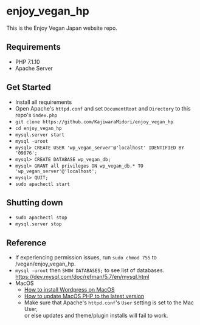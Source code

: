 # enjoy_vegan_hp
This is the Enjoy Vegan Japan website repo.

## Requirements
- PHP 7.1.10
- Apache Server

## Get Started
- Install all requirements
- Open Apache's `httpd.conf` and 
  set `DocumentRoot` and `Directory` to this repo's `index.php`
- `git clone https://github.com/KajiwaraMidori/enjoy_vegan_hp`
- `cd enjoy_vegan_hp`
- `mysql.server start`
- `mysql -uroot`
- `mysql> CREATE USER 'wp_vegan_server'@'localhost' IDENTIFIED BY '09876';`
- `mysql> CREATE DATABASE wp_vegan_db;`
- `mysql> GRANT all privileges ON wp_vegan_db.* TO 'wp_vegan_server'@'localhost';`
- `mysql> QUIT;`
- `sudo apachectl start`

## Shutting down
- `sudo apachectl stop`
- `mysql.server stop`

## Reference
- If experiencing permission issues, run `sudo chmod 755` to /vegan/enjoy_vegan_hp.
- `mysql -uroot` then `SHOW DATABASES;` to see list of databases.  
  https://dev.mysql.com/doc/refman/5.7/en/mysql.html
- MacOS
  - [How to install Wordpress on MacOS](https://qiita.com/purio/items/416a6762583c087ece61)    
  - [How to update MacOS PHP to the latest version](https://php-osx.liip.ch/)
  - Make sure that Apache's `httpd.conf`'s `User` setting is set to the Mac User,  
    or else updates and theme/plugin installs will fail to work.
